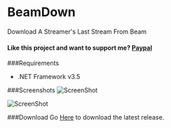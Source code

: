 # BeamDown
Download A Streamer's Last Stream From Beam
#### Like this project and want to support me? [Paypal](https://www.paypal.com/cgi-bin/webscr?cmd=_s-xclick&hosted_button_id=6DFKBUF4QQU9C)

###Requirements
 * .NET Framework v3.5
 
###Screenshots
![ScreenShot](http://i.imgur.com/nH2PSx5.png)

![ScreenShot](http://i.imgur.com/C7BlCHk.png)

###Download
Go [Here](https://github.com/Leviathan5/BeamDown/releases "BeamDown Releases") to download the latest release.
